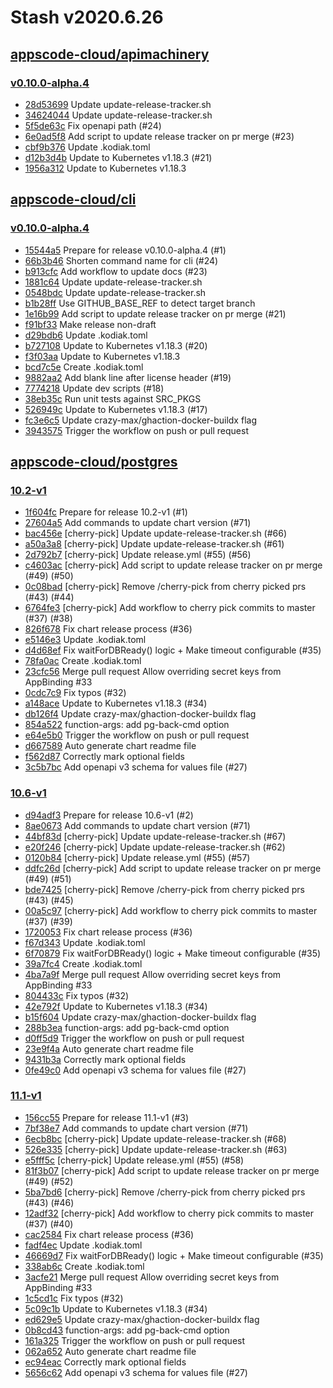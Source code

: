 # Stash v2020.6.26


## [appscode-cloud/apimachinery](https://github.com/appscode-cloud/apimachinery)

### [v0.10.0-alpha.4](https://github.com/appscode-cloud/apimachinery/releases/tag/v0.10.0-alpha.4)

- [28d53699](https://github.com/appscode-cloud/apimachinery/commit/28d53699) Update update-release-tracker.sh
- [34624044](https://github.com/appscode-cloud/apimachinery/commit/34624044) Update update-release-tracker.sh
- [5f5de63c](https://github.com/appscode-cloud/apimachinery/commit/5f5de63c) Fix openapi path (#24)
- [6e0ad5f8](https://github.com/appscode-cloud/apimachinery/commit/6e0ad5f8) Add script to update release tracker on pr merge (#23)
- [cbf9b376](https://github.com/appscode-cloud/apimachinery/commit/cbf9b376) Update .kodiak.toml
- [d12b3d4b](https://github.com/appscode-cloud/apimachinery/commit/d12b3d4b) Update to Kubernetes v1.18.3 (#21)
- [1956a312](https://github.com/appscode-cloud/apimachinery/commit/1956a312) Update to Kubernetes v1.18.3



## [appscode-cloud/cli](https://github.com/appscode-cloud/cli)

### [v0.10.0-alpha.4](https://github.com/appscode-cloud/cli/releases/tag/v0.10.0-alpha.4)

- [15544a5](https://github.com/appscode-cloud/cli/commit/15544a5) Prepare for release v0.10.0-alpha.4 (#1)
- [66b3b46](https://github.com/appscode-cloud/cli/commit/66b3b46) Shorten command name for cli (#24)
- [b913cfc](https://github.com/appscode-cloud/cli/commit/b913cfc) Add workflow to update docs (#23)
- [1881c64](https://github.com/appscode-cloud/cli/commit/1881c64) Update update-release-tracker.sh
- [0548bdc](https://github.com/appscode-cloud/cli/commit/0548bdc) Update update-release-tracker.sh
- [b1b28ff](https://github.com/appscode-cloud/cli/commit/b1b28ff) Use GITHUB_BASE_REF to detect target branch
- [1e16b99](https://github.com/appscode-cloud/cli/commit/1e16b99) Add script to update release tracker on pr merge (#21)
- [f91bf33](https://github.com/appscode-cloud/cli/commit/f91bf33) Make release non-draft
- [d29bdb6](https://github.com/appscode-cloud/cli/commit/d29bdb6) Update .kodiak.toml
- [b727108](https://github.com/appscode-cloud/cli/commit/b727108) Update to Kubernetes v1.18.3 (#20)
- [f3f03aa](https://github.com/appscode-cloud/cli/commit/f3f03aa) Update to Kubernetes v1.18.3
- [bcd7c5e](https://github.com/appscode-cloud/cli/commit/bcd7c5e) Create .kodiak.toml
- [9882aa2](https://github.com/appscode-cloud/cli/commit/9882aa2) Add blank line after license header (#19)
- [7774218](https://github.com/appscode-cloud/cli/commit/7774218) Update dev scripts (#18)
- [38eb35c](https://github.com/appscode-cloud/cli/commit/38eb35c) Run unit tests against SRC_PKGS
- [526949c](https://github.com/appscode-cloud/cli/commit/526949c) Update to Kubernetes v1.18.3 (#17)
- [fc3e6c5](https://github.com/appscode-cloud/cli/commit/fc3e6c5) Update crazy-max/ghaction-docker-buildx flag
- [3943575](https://github.com/appscode-cloud/cli/commit/3943575) Trigger the workflow on push or pull request



## [appscode-cloud/postgres](https://github.com/appscode-cloud/postgres)

### [10.2-v1](https://github.com/appscode-cloud/postgres/releases/tag/10.2-v1)

- [1f604fc](https://github.com/appscode-cloud/postgres/commit/1f604fc) Prepare for release 10.2-v1 (#1)
- [27604a5](https://github.com/appscode-cloud/postgres/commit/27604a5) Add commands to update chart version (#71)
- [bac456e](https://github.com/appscode-cloud/postgres/commit/bac456e) [cherry-pick] Update update-release-tracker.sh (#66)
- [a50a3a8](https://github.com/appscode-cloud/postgres/commit/a50a3a8) [cherry-pick] Update update-release-tracker.sh (#61)
- [2d792b7](https://github.com/appscode-cloud/postgres/commit/2d792b7) [cherry-pick] Update release.yml (#55) (#56)
- [c4603ac](https://github.com/appscode-cloud/postgres/commit/c4603ac) [cherry-pick] Add script to update release tracker on pr merge (#49) (#50)
- [0c08bad](https://github.com/appscode-cloud/postgres/commit/0c08bad) [cherry-pick] Remove /cherry-pick from cherry picked prs (#43) (#44)
- [6764fe3](https://github.com/appscode-cloud/postgres/commit/6764fe3) [cherry-pick] Add workflow to cherry pick commits to master (#37) (#38)
- [826f678](https://github.com/appscode-cloud/postgres/commit/826f678) Fix chart release process (#36)
- [e5146e3](https://github.com/appscode-cloud/postgres/commit/e5146e3) Update .kodiak.toml
- [d4d68ef](https://github.com/appscode-cloud/postgres/commit/d4d68ef) Fix waitForDBReady() logic + Make timeout configurable (#35)
- [78fa0ac](https://github.com/appscode-cloud/postgres/commit/78fa0ac) Create .kodiak.toml
- [23cfc56](https://github.com/appscode-cloud/postgres/commit/23cfc56) Merge pull request Allow overriding secret keys from AppBinding #33
- [0cdc7c9](https://github.com/appscode-cloud/postgres/commit/0cdc7c9) Fix typos (#32)
- [a148ace](https://github.com/appscode-cloud/postgres/commit/a148ace) Update to Kubernetes v1.18.3 (#34)
- [db126f4](https://github.com/appscode-cloud/postgres/commit/db126f4) Update crazy-max/ghaction-docker-buildx flag
- [854a522](https://github.com/appscode-cloud/postgres/commit/854a522) function-args: add pg-back-cmd option
- [e64e5b0](https://github.com/appscode-cloud/postgres/commit/e64e5b0) Trigger the workflow on push or pull request
- [d667589](https://github.com/appscode-cloud/postgres/commit/d667589) Auto generate chart readme file
- [f562d87](https://github.com/appscode-cloud/postgres/commit/f562d87) Correctly mark optional fields
- [3c5b7bc](https://github.com/appscode-cloud/postgres/commit/3c5b7bc) Add openapi v3 schema for values file (#27)


### [10.6-v1](https://github.com/appscode-cloud/postgres/releases/tag/10.6-v1)

- [d94adf3](https://github.com/appscode-cloud/postgres/commit/d94adf3) Prepare for release 10.6-v1 (#2)
- [8ae0673](https://github.com/appscode-cloud/postgres/commit/8ae0673) Add commands to update chart version (#71)
- [44bf83d](https://github.com/appscode-cloud/postgres/commit/44bf83d) [cherry-pick] Update update-release-tracker.sh (#67)
- [e20f246](https://github.com/appscode-cloud/postgres/commit/e20f246) [cherry-pick] Update update-release-tracker.sh (#62)
- [0120b84](https://github.com/appscode-cloud/postgres/commit/0120b84) [cherry-pick] Update release.yml (#55) (#57)
- [ddfc26d](https://github.com/appscode-cloud/postgres/commit/ddfc26d) [cherry-pick] Add script to update release tracker on pr merge (#49) (#51)
- [bde7425](https://github.com/appscode-cloud/postgres/commit/bde7425) [cherry-pick] Remove /cherry-pick from cherry picked prs (#43) (#45)
- [00a5c97](https://github.com/appscode-cloud/postgres/commit/00a5c97) [cherry-pick] Add workflow to cherry pick commits to master (#37) (#39)
- [1720053](https://github.com/appscode-cloud/postgres/commit/1720053) Fix chart release process (#36)
- [f67d343](https://github.com/appscode-cloud/postgres/commit/f67d343) Update .kodiak.toml
- [6f70879](https://github.com/appscode-cloud/postgres/commit/6f70879) Fix waitForDBReady() logic + Make timeout configurable (#35)
- [39a7fc4](https://github.com/appscode-cloud/postgres/commit/39a7fc4) Create .kodiak.toml
- [4ba7a9f](https://github.com/appscode-cloud/postgres/commit/4ba7a9f) Merge pull request Allow overriding secret keys from AppBinding #33
- [804433c](https://github.com/appscode-cloud/postgres/commit/804433c) Fix typos (#32)
- [42e792f](https://github.com/appscode-cloud/postgres/commit/42e792f) Update to Kubernetes v1.18.3 (#34)
- [b15f604](https://github.com/appscode-cloud/postgres/commit/b15f604) Update crazy-max/ghaction-docker-buildx flag
- [288b3ea](https://github.com/appscode-cloud/postgres/commit/288b3ea) function-args: add pg-back-cmd option
- [d0ff5d9](https://github.com/appscode-cloud/postgres/commit/d0ff5d9) Trigger the workflow on push or pull request
- [23e9f4a](https://github.com/appscode-cloud/postgres/commit/23e9f4a) Auto generate chart readme file
- [9431b3a](https://github.com/appscode-cloud/postgres/commit/9431b3a) Correctly mark optional fields
- [0fe49c0](https://github.com/appscode-cloud/postgres/commit/0fe49c0) Add openapi v3 schema for values file (#27)


### [11.1-v1](https://github.com/appscode-cloud/postgres/releases/tag/11.1-v1)

- [156cc55](https://github.com/appscode-cloud/postgres/commit/156cc55) Prepare for release 11.1-v1 (#3)
- [7bf38e7](https://github.com/appscode-cloud/postgres/commit/7bf38e7) Add commands to update chart version (#71)
- [6ecb8bc](https://github.com/appscode-cloud/postgres/commit/6ecb8bc) [cherry-pick] Update update-release-tracker.sh (#68)
- [526e335](https://github.com/appscode-cloud/postgres/commit/526e335) [cherry-pick] Update update-release-tracker.sh (#63)
- [e5fff5c](https://github.com/appscode-cloud/postgres/commit/e5fff5c) [cherry-pick] Update release.yml (#55) (#58)
- [81f3b07](https://github.com/appscode-cloud/postgres/commit/81f3b07) [cherry-pick] Add script to update release tracker on pr merge (#49) (#52)
- [5ba7bd6](https://github.com/appscode-cloud/postgres/commit/5ba7bd6) [cherry-pick] Remove /cherry-pick from cherry picked prs (#43) (#46)
- [12adf32](https://github.com/appscode-cloud/postgres/commit/12adf32) [cherry-pick] Add workflow to cherry pick commits to master (#37) (#40)
- [cac2584](https://github.com/appscode-cloud/postgres/commit/cac2584) Fix chart release process (#36)
- [fadf4ec](https://github.com/appscode-cloud/postgres/commit/fadf4ec) Update .kodiak.toml
- [46669d7](https://github.com/appscode-cloud/postgres/commit/46669d7) Fix waitForDBReady() logic + Make timeout configurable (#35)
- [338ab6c](https://github.com/appscode-cloud/postgres/commit/338ab6c) Create .kodiak.toml
- [3acfe21](https://github.com/appscode-cloud/postgres/commit/3acfe21) Merge pull request Allow overriding secret keys from AppBinding #33
- [1c5cd1c](https://github.com/appscode-cloud/postgres/commit/1c5cd1c) Fix typos (#32)
- [5c09c1b](https://github.com/appscode-cloud/postgres/commit/5c09c1b) Update to Kubernetes v1.18.3 (#34)
- [ed629e5](https://github.com/appscode-cloud/postgres/commit/ed629e5) Update crazy-max/ghaction-docker-buildx flag
- [0b8cd43](https://github.com/appscode-cloud/postgres/commit/0b8cd43) function-args: add pg-back-cmd option
- [161a325](https://github.com/appscode-cloud/postgres/commit/161a325) Trigger the workflow on push or pull request
- [062a652](https://github.com/appscode-cloud/postgres/commit/062a652) Auto generate chart readme file
- [ec94eac](https://github.com/appscode-cloud/postgres/commit/ec94eac) Correctly mark optional fields
- [5656c62](https://github.com/appscode-cloud/postgres/commit/5656c62) Add openapi v3 schema for values file (#27)



